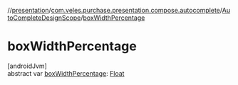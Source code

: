 //[presentation](../../../index.md)/[com.veles.purchase.presentation.compose.autocomplete](../index.md)/[AutoCompleteDesignScope](index.md)/[boxWidthPercentage](box-width-percentage.md)

# boxWidthPercentage

[androidJvm]\
abstract var [boxWidthPercentage](box-width-percentage.md): [Float](https://kotlinlang.org/api/latest/jvm/stdlib/kotlin/-float/index.html)
